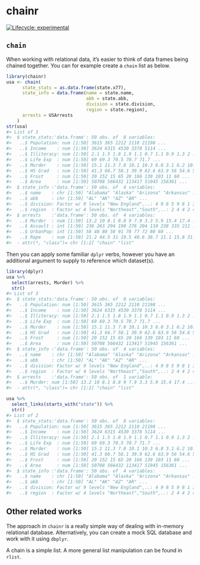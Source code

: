 
<!-- README.md is generated from README.Rmd. Please edit that file -->

# chainr

<!-- badges: start -->

[![Lifecycle:
experimental](https://img.shields.io/badge/lifecycle-experimental-orange.svg)](https://www.tidyverse.org/lifecycle/#experimental)
<!-- badges: end -->

## `chain`

When working with relational data, it’s easier to think of data frames
being chained together. You can for example create a `chain` list as
below.

``` r
library(chainr)
usa <- chain(
      state_stats = as.data.frame(state.x77),
      state_info = data.frame(name = state.name,
                              abb = state.abb,
                              division = state.division,
                              region = state.region),
      arrests = USArrests
    )
str(usa)
#> List of 3
#>  $ state_stats:'data.frame': 50 obs. of  8 variables:
#>   ..$ Population: num [1:50] 3615 365 2212 2110 21198 ...
#>   ..$ Income    : num [1:50] 3624 6315 4530 3378 5114 ...
#>   ..$ Illiteracy: num [1:50] 2.1 1.5 1.8 1.9 1.1 0.7 1.1 0.9 1.3 2 ...
#>   ..$ Life Exp  : num [1:50] 69 69.3 70.5 70.7 71.7 ...
#>   ..$ Murder    : num [1:50] 15.1 11.3 7.8 10.1 10.3 6.8 3.1 6.2 10.7 13.9 ...
#>   ..$ HS Grad   : num [1:50] 41.3 66.7 58.1 39.9 62.6 63.9 56 54.6 52.6 40.6 ...
#>   ..$ Frost     : num [1:50] 20 152 15 65 20 166 139 103 11 60 ...
#>   ..$ Area      : num [1:50] 50708 566432 113417 51945 156361 ...
#>  $ state_info :'data.frame': 50 obs. of  4 variables:
#>   ..$ name    : chr [1:50] "Alabama" "Alaska" "Arizona" "Arkansas" ...
#>   ..$ abb     : chr [1:50] "AL" "AK" "AZ" "AR" ...
#>   ..$ division: Factor w/ 9 levels "New England",..: 4 9 8 5 9 8 1 3 3 3 ...
#>   ..$ region  : Factor w/ 4 levels "Northeast","South",..: 2 4 4 2 4 4 1 2 2 2 ...
#>  $ arrests    :'data.frame': 50 obs. of  4 variables:
#>   ..$ Murder  : num [1:50] 13.2 10 8.1 8.8 9 7.9 3.3 5.9 15.4 17.4 ...
#>   ..$ Assault : int [1:50] 236 263 294 190 276 204 110 238 335 211 ...
#>   ..$ UrbanPop: int [1:50] 58 48 80 50 91 78 77 72 80 60 ...
#>   ..$ Rape    : num [1:50] 21.2 44.5 31 19.5 40.6 38.7 11.1 15.8 31.9 25.8 ...
#>  - attr(*, "class")= chr [1:2] "chain" "list"
```

Then you can apply some familiar `dplyr` verbs, however you have an
additional argument to supply to reference which dataset(s).

``` r
library(dplyr)
usa %>% 
  select(arrests, Murder) %>% 
  str()
#> List of 3
#>  $ state_stats:'data.frame': 50 obs. of  8 variables:
#>   ..$ Population: num [1:50] 3615 365 2212 2110 21198 ...
#>   ..$ Income    : num [1:50] 3624 6315 4530 3378 5114 ...
#>   ..$ Illiteracy: num [1:50] 2.1 1.5 1.8 1.9 1.1 0.7 1.1 0.9 1.3 2 ...
#>   ..$ Life Exp  : num [1:50] 69 69.3 70.5 70.7 71.7 ...
#>   ..$ Murder    : num [1:50] 15.1 11.3 7.8 10.1 10.3 6.8 3.1 6.2 10.7 13.9 ...
#>   ..$ HS Grad   : num [1:50] 41.3 66.7 58.1 39.9 62.6 63.9 56 54.6 52.6 40.6 ...
#>   ..$ Frost     : num [1:50] 20 152 15 65 20 166 139 103 11 60 ...
#>   ..$ Area      : num [1:50] 50708 566432 113417 51945 156361 ...
#>  $ state_info :'data.frame': 50 obs. of  4 variables:
#>   ..$ name    : chr [1:50] "Alabama" "Alaska" "Arizona" "Arkansas" ...
#>   ..$ abb     : chr [1:50] "AL" "AK" "AZ" "AR" ...
#>   ..$ division: Factor w/ 9 levels "New England",..: 4 9 8 5 9 8 1 3 3 3 ...
#>   ..$ region  : Factor w/ 4 levels "Northeast","South",..: 2 4 4 2 4 4 1 2 2 2 ...
#>  $ arrests    :'data.frame': 50 obs. of  1 variable:
#>   ..$ Murder: num [1:50] 13.2 10 8.1 8.8 9 7.9 3.3 5.9 15.4 17.4 ...
#>  - attr(*, "class")= chr [1:2] "chain" "list"
```

``` r
usa %>% 
  select_links(starts_with("state")) %>% 
  str()
#> List of 2
#>  $ state_stats:'data.frame': 50 obs. of  8 variables:
#>   ..$ Population: num [1:50] 3615 365 2212 2110 21198 ...
#>   ..$ Income    : num [1:50] 3624 6315 4530 3378 5114 ...
#>   ..$ Illiteracy: num [1:50] 2.1 1.5 1.8 1.9 1.1 0.7 1.1 0.9 1.3 2 ...
#>   ..$ Life Exp  : num [1:50] 69 69.3 70.5 70.7 71.7 ...
#>   ..$ Murder    : num [1:50] 15.1 11.3 7.8 10.1 10.3 6.8 3.1 6.2 10.7 13.9 ...
#>   ..$ HS Grad   : num [1:50] 41.3 66.7 58.1 39.9 62.6 63.9 56 54.6 52.6 40.6 ...
#>   ..$ Frost     : num [1:50] 20 152 15 65 20 166 139 103 11 60 ...
#>   ..$ Area      : num [1:50] 50708 566432 113417 51945 156361 ...
#>  $ state_info :'data.frame': 50 obs. of  4 variables:
#>   ..$ name    : chr [1:50] "Alabama" "Alaska" "Arizona" "Arkansas" ...
#>   ..$ abb     : chr [1:50] "AL" "AK" "AZ" "AR" ...
#>   ..$ division: Factor w/ 9 levels "New England",..: 4 9 8 5 9 8 1 3 3 3 ...
#>   ..$ region  : Factor w/ 4 levels "Northeast","South",..: 2 4 4 2 4 4 1 2 2 2 ...
```

## Other related works

The approach in `chainr` is a really simple way of dealing with
in-memory relational database. Alternatively, you can create a mock SQL
database and work with it using `dbplyr`.

A chain is a simple list. A more general list manipulation can be found
in `rlist`.
